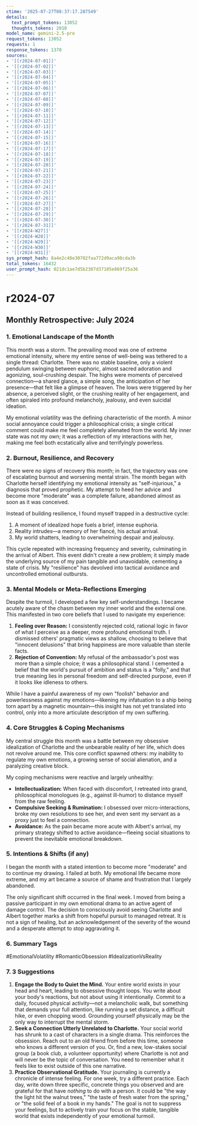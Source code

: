 ```yaml
---
ctime: '2025-07-27T08:37:17.287549'
details:
  text_prompt_tokens: 13052
  thoughts_tokens: 2010
model_name: gemini-2.5-pro
request_tokens: 13052
requests: 1
response_tokens: 1370
sources:
- '[[r2024-07-01]]'
- '[[r2024-07-02]]'
- '[[r2024-07-03]]'
- '[[r2024-07-04]]'
- '[[r2024-07-05]]'
- '[[r2024-07-06]]'
- '[[r2024-07-07]]'
- '[[r2024-07-08]]'
- '[[r2024-07-09]]'
- '[[r2024-07-10]]'
- '[[r2024-07-11]]'
- '[[r2024-07-12]]'
- '[[r2024-07-13]]'
- '[[r2024-07-14]]'
- '[[r2024-07-15]]'
- '[[r2024-07-16]]'
- '[[r2024-07-17]]'
- '[[r2024-07-18]]'
- '[[r2024-07-19]]'
- '[[r2024-07-20]]'
- '[[r2024-07-21]]'
- '[[r2024-07-22]]'
- '[[r2024-07-23]]'
- '[[r2024-07-24]]'
- '[[r2024-07-25]]'
- '[[r2024-07-26]]'
- '[[r2024-07-27]]'
- '[[r2024-07-28]]'
- '[[r2024-07-29]]'
- '[[r2024-07-30]]'
- '[[r2024-07-31]]'
- '[[r2024-W27]]'
- '[[r2024-W28]]'
- '[[r2024-W29]]'
- '[[r2024-W30]]'
- '[[r2024-W31]]'
sys_prompt_hash: 8a4e2c48e30702faa772d9aca98cda3b
total_tokens: 16432
user_prompt_hash: 021dc1ae7d5b2307d37105e869f25a36
---
```

# r2024-07

## Monthly Retrospective: July 2024

### 1. Emotional Landscape of the Month

This month was a storm. The prevailing mood was one of extreme emotional intensity, where my entire sense of well-being was tethered to a single thread: Charlotte. There was no stable baseline, only a violent pendulum swinging between euphoric, almost sacred adoration and agonizing, soul-crushing despair. The highs were moments of perceived connection—a shared glance, a simple song, the anticipation of her presence—that felt like a glimpse of heaven. The lows were triggered by her absence, a perceived slight, or the crushing reality of her engagement, and often spiraled into profound melancholy, jealousy, and even suicidal ideation.

My emotional volatility was the defining characteristic of the month. A minor social annoyance could trigger a philosophical crisis; a single critical comment could make me feel completely alienated from the world. My inner state was not my own; it was a reflection of my interactions with her, making me feel both ecstatically alive and terrifyingly powerless.

### 2. Burnout, Resilience, and Recovery

There were no signs of recovery this month; in fact, the trajectory was one of escalating burnout and worsening mental strain. The month began with Charlotte herself identifying my emotional intensity as "self-injurious," a diagnosis that proved prophetic. My attempt to heed her advice and become more "moderate" was a complete failure, abandoned almost as soon as it was conceived.

Instead of building resilience, I found myself trapped in a destructive cycle:
1.  A moment of idealized hope fuels a brief, intense euphoria.
2.  Reality intrudes—a memory of her fiancé, his actual arrival.
3.  My world shatters, leading to overwhelming despair and jealousy.

This cycle repeated with increasing frequency and severity, culminating in the arrival of Albert. This event didn't create a new problem; it simply made the underlying source of my pain tangible and unavoidable, cementing a state of crisis. My "resilience" has devolved into tactical avoidance and uncontrolled emotional outbursts.

### 3. Mental Models or Meta-Reflections Emerging

Despite the turmoil, I developed a few key self-understandings. I became acutely aware of the chasm between my inner world and the external one. This manifested in two core beliefs that I used to navigate my experience:

1.  **Feeling over Reason:** I consistently rejected cold, rational logic in favor of what I perceive as a deeper, more profound emotional truth. I dismissed others' pragmatic views as shallow, choosing to believe that "innocent delusions" that bring happiness are more valuable than sterile facts.
2.  **Rejection of Convention:** My refusal of the ambassador's post was more than a simple choice; it was a philosophical stand. I cemented a belief that the world's pursuit of ambition and status is a "folly," and that true meaning lies in personal freedom and self-directed purpose, even if it looks like idleness to others.

While I have a painful awareness of my own "foolish" behavior and powerlessness against my emotions—likening my infatuation to a ship being torn apart by a magnetic mountain—this insight has not yet translated into control, only into a more articulate description of my own suffering.

### 4. Core Struggles & Coping Mechanisms

My central struggle this month was a battle between my obsessive idealization of Charlotte and the unbearable reality of her life, which does not revolve around me. This core conflict spawned others: my inability to regulate my own emotions, a growing sense of social alienation, and a paralyzing creative block.

My coping mechanisms were reactive and largely unhealthy:
*   **Intellectualization:** When faced with discomfort, I retreated into grand, philosophical monologues (e.g., against ill-humor) to distance myself from the raw feeling.
*   **Compulsive Seeking & Rumination:** I obsessed over micro-interactions, broke my own resolutions to see her, and even sent my servant as a proxy just to feel a connection.
*   **Avoidance:** As the pain became more acute with Albert's arrival, my primary strategy shifted to active avoidance—fleeing social situations to prevent the inevitable emotional breakdown.

### 5. Intentions & Shifts (if any)

I began the month with a stated intention to become more "moderate" and to continue my drawing. I failed at both. My emotional life became more extreme, and my art became a source of shame and frustration that I largely abandoned.

The only significant shift occurred in the final week. I moved from being a passive participant in my own emotional drama to an active agent of damage control. The decision to consciously avoid seeing Charlotte and Albert together marks a shift from hopeful pursuit to managed retreat. It is not a sign of healing, but an acknowledgement of the severity of the wound and a desperate attempt to stop aggravating it.

### 6. Summary Tags
#EmotionalVolatility #RomanticObsession #IdealizationVsReality

### 7. 3 Suggestions

1.  **Engage the Body to Quiet the Mind.** Your entire world exists in your head and heart, leading to obsessive thought loops. You write about your body's reactions, but not about using it intentionally. Commit to a daily, focused physical activity—not a melancholic walk, but something that demands your full attention, like running a set distance, a difficult hike, or even chopping wood. Grounding yourself physically may be the only way to interrupt the mental storm.
2.  **Seek a Connection Utterly Unrelated to Charlotte.** Your social world has shrunk to a cast of characters in a single drama. This reinforces the obsession. Reach out to an old friend from before this time, someone who knows a different version of you. Or, find a new, low-stakes social group (a book club, a volunteer opportunity) where Charlotte is not and will never be the topic of conversation. You need to remember what it feels like to exist outside of this one narrative.
3.  **Practice Observational Gratitude.** Your journaling is currently a chronicle of intense feeling. For one week, try a different practice. Each day, write down three specific, concrete things you observed and are grateful for that have *nothing* to do with a person. It could be "the way the light hit the walnut trees," "the taste of fresh water from the spring," or "the solid feel of a book in my hands." The goal is not to suppress your feelings, but to actively train your focus on the stable, tangible world that exists independently of your emotional turmoil.